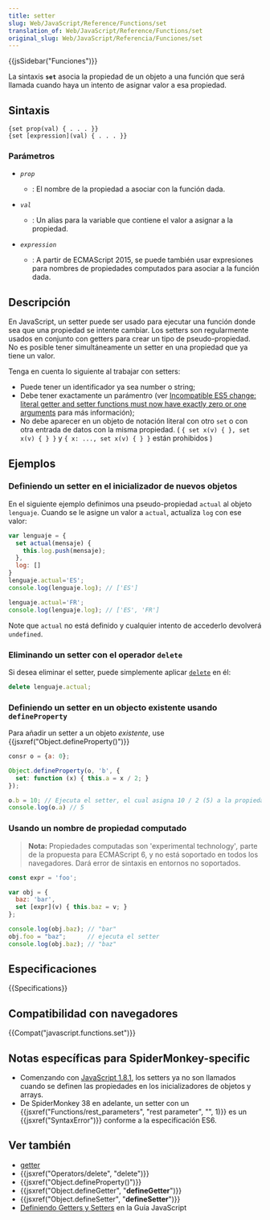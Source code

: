 ```yaml
---
title: setter
slug: Web/JavaScript/Reference/Functions/set
translation_of: Web/JavaScript/Reference/Functions/set
original_slug: Web/JavaScript/Referencia/Funciones/set
---
```


{{jsSidebar("Funciones")}}

La sintaxis **`set`** asocia la propiedad de un objeto a una función que será llamada cuando haya un intento de asignar valor a esa propiedad.

## Sintaxis

```
{set prop(val) { . . . }}
{set [expression](val) { . . . }}
```

### Parámetros

- _`prop`_
  - : El nombre de la propiedad a asociar con la función dada.

- _`val`_
  - : Un alias para la variable que contiene el valor a asignar a la propiedad.
- _`expression`_
  - : A partir de ECMAScript 2015, se puede también usar expresiones para nombres de propiedades computados para asociar a la función dada.

## Descripción

En JavaScript, un setter puede ser usado para ejecutar una función donde sea que una propiedad se intente cambiar. Los setters son regularmente usados en conjunto con getters para crear un tipo de pseudo-propiedad. No es posible tener simultáneamente un setter en una propiedad que ya tiene un valor.

Tenga en cuenta lo siguiente al trabajar con setters:

- Puede tener un identificador ya sea number o string;
- Debe tener exactamente un parámentro (ver [Incompatible ES5 change: literal getter and setter functions must now have exactly zero or one arguments](http://whereswalden.com/2010/08/22/incompatible-es5-change-literal-getter-and-setter-functions-must-now-have-exactly-zero-or-one-arguments/) para más información);
- No debe aparecer en un objeto de notación literal con otro `set` o con otra entrada de datos con la misma propiedad.
  ( `{ set x(v) { }, set x(v) { } }` y `{ x: ..., set x(v) { } }` están prohibidos )

## Ejemplos

### Definiendo un setter en el inicializador de nuevos objetos

En el siguiente ejemplo definimos una pseudo-propiedad `actual` al objeto `lenguaje`. Cuando se le asigne un valor a `actual`, actualiza `log` con ese valor:

```js
var lenguaje = {
  set actual(mensaje) {
    this.log.push(mensaje);
  },
  log: []
}
lenguaje.actual='ES';
console.log(lenguaje.log); // ['ES']

lenguaje.actual='FR';
console.log(lenguaje.log); // ['ES', 'FR']
```

Note que `actual` no está definido y cualquier intento de accederlo devolverá `undefined`.

### Eliminando un setter con el operador `delete`

Si desea eliminar el setter, puede simplemente aplicar [`delete`](/es/docs/Web/JavaScript/Referencia/Operadores/delete) en él:

```js
delete lenguaje.actual;
```

### Definiendo un setter en un objecto existente usando `defineProperty`

Para añadir un setter a un objeto _existente_, use {{jsxref("Object.defineProperty()")}}

```js
consr o = {a: 0};

Object.defineProperty(o, 'b', {
  set: function (x) { this.a = x / 2; }
});

o.b = 10; // Ejecuta el setter, el cual asigna 10 / 2 (5) a la propiedad 'a'
console.log(o.a) // 5
```

### Usando un nombre de propiedad computado

> **Nota:** Propiedades computadas son 'experimental technology'_,_ parte de la propuesta para ECMAScript 6, y no está soportado en todos los navegadores. Dará error de sintaxis en entornos no soportados.

```js
const expr = 'foo';

var obj = {
  baz: 'bar',
  set [expr](v) { this.baz = v; }
};

console.log(obj.baz); // "bar"
obj.foo = "baz";      // ejecuta el setter
console.log(obj.baz); // "baz"
```

## Especificaciones

{{Specifications}}

## Compatibilidad con navegadores

{{Compat("javascript.functions.set")}}

## Notas específicas para SpiderMonkey-specific

- Comenzando con [JavaScript 1.8.1](/es/docs/Web/JavaScript/New_in_JavaScript/1.8.1), los setters ya no son llamados cuando se definen las propiedades en los inicializadores de objetos y arrays.
- De SpiderMonkey 38 en adelante, un setter con un {{jsxref("Functions/rest_parameters", "rest parameter", "", 1)}} es un {{jsxref("SyntaxError")}} conforme a la especificación ES6.

## Ver también

- [getter](/es/docs/Web/JavaScript/Reference/Functions/get)
- {{jsxref("Operators/delete", "delete")}}
- {{jsxref("Object.defineProperty()")}}
- {{jsxref("Object.defineGetter", "__defineGetter__")}}
- {{jsxref("Object.defineSetter", "__defineSetter__")}}
- [Definiendo Getters y Setters](/es/docs/Web/JavaScript/Guide/Working_with_Objects#Defining_getters_and_setters) en la Guía JavaScript
